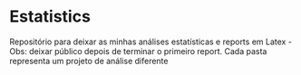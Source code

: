 # Estatistics
Repositório para deixar as minhas análises estatísticas e reports em Latex - Obs: deixar público depois de terminar o primeiro report. Cada pasta representa um projeto de análise diferente
